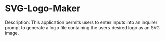 # SVG-Logo-Maker
Description: This application permits users to enter inputs into an inquirer prompt to generate a logo file containing the users desired logo as an SVG image.
